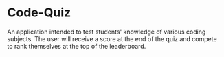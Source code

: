 # Code-Quiz
An application intended to test students' knowledge of various coding subjects. The user will receive a score at the end of the quiz and compete to rank themselves at the top of the leaderboard.
